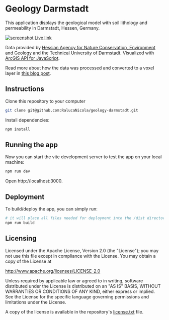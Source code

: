 # Geology Darmstadt

This application displays the geological model with soil lithology and permeability in Darmstadt, Hessen, Germany.

[![screenshot](public/screenshot.png)](https://geoxc-apps4.bd.esri.com/geology-darmstadt/)
[Live link](https://geoxc-apps4.bd.esri.com/geology-darmstadt/)

Data provided by [Hessian Agency for Nature Conservation, Environment and Geology](https://www.hlnug.de/service/english) and the [Technical University of Darmstadt](https://www.tu-darmstadt.de/). Visualized with [ArcGIS API for JavaScript](https://developers.arcgis.com/javascript/latest/).

Read more about how the data was processed and converted to a voxel layer in [this blog post](https://www.esri.com/arcgis-blog/products/arcgis-pro/3d-gis/representing-permeability-using-voxel-layers/).

## Instructions

Clone this repository to your computer

```sh
git clone git@github.com:RalucaNicola/geology-darmstadt.git
```

Install dependencies:

```sh
npm install
```

## Running the app

Now you can start the vite development server to test the app on your local machine:

```sh
npm run dev
```

Open http://localhost:3000.

## Deployment

To build/deploy the app, you can simply run:

```sh
# it will place all files needed for deployment into the /dist directory
npm run build
```

## Licensing

Licensed under the Apache License, Version 2.0 (the "License");
you may not use this file except in compliance with the License.
You may obtain a copy of the License at

http://www.apache.org/licenses/LICENSE-2.0

Unless required by applicable law or agreed to in writing, software
distributed under the License is distributed on an "AS IS" BASIS,
WITHOUT WARRANTIES OR CONDITIONS OF ANY KIND, either express or implied.
See the License for the specific language governing permissions and
limitations under the License.

A copy of the license is available in the repository's [license.txt](license.txt) file.
